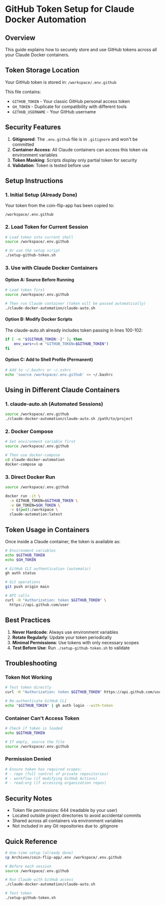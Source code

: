 # GitHub Token Setup for Claude Docker Automation

## Overview

This guide explains how to securely store and use GitHub tokens across all your Claude Docker containers.

## Token Storage Location

Your GitHub token is stored in: `/workspace/.env.github`

This file contains:
- `GITHUB_TOKEN` - Your classic GitHub personal access token
- `GH_TOKEN` - Duplicate for compatibility with different tools
- `GITHUB_USERNAME` - Your GitHub username

## Security Features

1. **Gitignored**: The `.env.github` file is in `.gitignore` and won't be committed
2. **Container Access**: All Claude containers can access this token via environment variables
3. **Token Masking**: Scripts display only partial token for security
4. **Validation**: Token is tested before use

## Setup Instructions

### 1. Initial Setup (Already Done)

Your token from the coin-flip-app has been copied to:
```
/workspace/.env.github
```

### 2. Load Token for Current Session

```bash
# Load token into current shell
source /workspace/.env.github

# Or use the setup script
./setup-github-token.sh
```

### 3. Use with Claude Docker Containers

#### Option A: Source Before Running
```bash
# Load token first
source /workspace/.env.github

# Then run Claude container (token will be passed automatically)
./claude-docker-automation/claude-auto.sh
```

#### Option B: Modify Docker Scripts
The claude-auto.sh already includes token passing in lines 100-102:
```bash
if [ -n "${GITHUB_TOKEN:-}" ]; then
    env_vars+=(-e "GITHUB_TOKEN=$GITHUB_TOKEN")
fi
```

#### Option C: Add to Shell Profile (Permanent)
```bash
# Add to ~/.bashrc or ~/.zshrc
echo 'source /workspace/.env.github' >> ~/.bashrc
```

## Using in Different Claude Containers

### 1. claude-auto.sh (Automated Sessions)
```bash
source /workspace/.env.github
./claude-docker-automation/claude-auto.sh /path/to/project
```

### 2. Docker Compose
```bash
# Set environment variable first
source /workspace/.env.github

# Then use docker-compose
cd claude-docker-automation
docker-compose up
```

### 3. Direct Docker Run
```bash
source /workspace/.env.github

docker run -it \
  -e GITHUB_TOKEN=$GITHUB_TOKEN \
  -e GH_TOKEN=$GH_TOKEN \
  -v $(pwd):/workspace \
  claude-automation:latest
```

## Token Usage in Containers

Once inside a Claude container, the token is available as:

```bash
# Environment variables
echo $GITHUB_TOKEN
echo $GH_TOKEN

# GitHub CLI authentication (automatic)
gh auth status

# Git operations
git push origin main

# API calls
curl -H "Authorization: token $GITHUB_TOKEN" \
  https://api.github.com/user
```

## Best Practices

1. **Never Hardcode**: Always use environment variables
2. **Rotate Regularly**: Update your token periodically
3. **Minimal Permissions**: Use tokens with only necessary scopes
4. **Test Before Use**: Run `./setup-github-token.sh` to validate

## Troubleshooting

### Token Not Working
```bash
# Test token directly
curl -H "Authorization: token $GITHUB_TOKEN" https://api.github.com/user

# Re-authenticate GitHub CLI
echo "$GITHUB_TOKEN" | gh auth login --with-token
```

### Container Can't Access Token
```bash
# Check if token is loaded
echo $GITHUB_TOKEN

# If empty, source the file
source /workspace/.env.github
```

### Permission Denied
```bash
# Ensure token has required scopes:
# - repo (full control of private repositories)
# - workflow (if modifying GitHub Actions)
# - read:org (if accessing organization repos)
```

## Security Notes

- Token file permissions: 644 (readable by your user)
- Located outside project directories to avoid accidental commits
- Shared across all containers via environment variables
- Not included in any Git repositories due to .gitignore

## Quick Reference

```bash
# One-time setup (already done)
cp Archives/coin-flip-app/.env /workspace/.env.github

# Before each session
source /workspace/.env.github

# Run Claude with GitHub access
./claude-docker-automation/claude-auto.sh

# Test token
./setup-github-token.sh
```